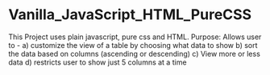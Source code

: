 # Vanilla_JavaScript_HTML_PureCSS
This Project uses plain javascript, pure css and HTML.
Purpose: Allows user to -
 a) customize the view of a table by choosing what data to show
 b) sort the data based on columns (ascending or descending)
 c) View more or less data
 d) restricts user to show just 5 columns at a time

